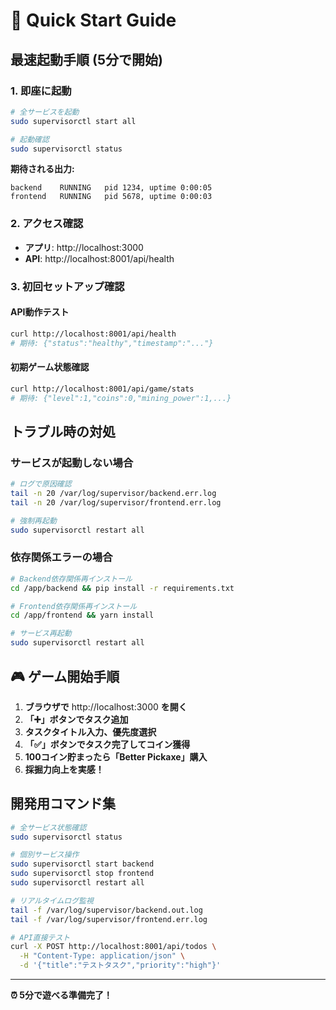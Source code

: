 # 🚀 Quick Start Guide

## 最速起動手順 (5分で開始)

### 1. 即座に起動
```bash
# 全サービスを起動
sudo supervisorctl start all

# 起動確認
sudo supervisorctl status
```

**期待される出力:**
```
backend    RUNNING   pid 1234, uptime 0:00:05
frontend   RUNNING   pid 5678, uptime 0:00:03  
```

### 2. アクセス確認
- **アプリ**: http://localhost:3000
- **API**: http://localhost:8001/api/health

### 3. 初回セットアップ確認

#### API動作テスト
```bash
curl http://localhost:8001/api/health
# 期待: {"status":"healthy","timestamp":"..."}
```

#### 初期ゲーム状態確認
```bash
curl http://localhost:8001/api/game/stats  
# 期待: {"level":1,"coins":0,"mining_power":1,...}
```

## トラブル時の対処

### サービスが起動しない場合
```bash
# ログで原因確認
tail -n 20 /var/log/supervisor/backend.err.log
tail -n 20 /var/log/supervisor/frontend.err.log

# 強制再起動
sudo supervisorctl restart all
```

### 依存関係エラーの場合
```bash
# Backend依存関係再インストール
cd /app/backend && pip install -r requirements.txt

# Frontend依存関係再インストール  
cd /app/frontend && yarn install

# サービス再起動
sudo supervisorctl restart all
```

## 🎮 ゲーム開始手順

1. **ブラウザで** http://localhost:3000 **を開く**
2. **「➕」ボタンでタスク追加**
3. **タスクタイトル入力、優先度選択**
4. **「✅」ボタンでタスク完了してコイン獲得**  
5. **100コイン貯まったら「Better Pickaxe」購入**
6. **採掘力向上を実感！**

## 開発用コマンド集

```bash
# 全サービス状態確認
sudo supervisorctl status

# 個別サービス操作
sudo supervisorctl start backend
sudo supervisorctl stop frontend  
sudo supervisorctl restart all

# リアルタイムログ監視
tail -f /var/log/supervisor/backend.out.log
tail -f /var/log/supervisor/frontend.err.log

# API直接テスト
curl -X POST http://localhost:8001/api/todos \
  -H "Content-Type: application/json" \
  -d '{"title":"テストタスク","priority":"high"}'
```

---
**⏰ 5分で遊べる準備完了！**